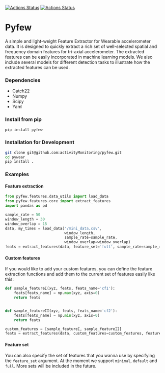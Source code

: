 [![Actions Status](https://github.com/activityMonitoring/pyfew/workflows/Pylint/badge.svg)](https://github.com/activityMonitoring/SleepNet/actions)
[![Actions Status](https://github.com/activityMonitoring/pyfew/workflows/build/badge.svg)](https://github.com/activityMonitoring/SleepNet/actions)

# Pyfew
A simple and light-weight Feature Extractor for Wearable accelerometer data. 
It is designed to quickly extract a rich set of well-selected spatial and frequency domain features
for tri-axial accelerometer. The extracted features can be easily incorporated in machine learning models. 
We also include several models for different detection tasks to illustrate how the extracted features can be used.

### Dependencies

* Catch22
* Numpy
* Scipy
* Yaml

### Install from pip
```bash
pip install pyfew
```

### Installation for Development
```bash
git clone git@github.com:activityMonitoring/pyfew.git
cd pywear
pip install .
```


### Examples 

#### Feature extraction
```python
from pyfew.features.data_utils import load_data
from pyfew.features.core import extract_features
import pandas as pd

sample_rate = 50
window_length = 30
window_overlap = 15
data, my_times = load_data('/mini_data.csv',
                           window_length, 
                           sample_rate=sample_rate, 
                           window_overlap=window_overlap)
feats = extract_features(data, feature_set='full', sample_rate=sample_rate)
```

#### Custom features
If you would like to add your custom features, you can define the feature extraction functions and add them to the
current set of features easily like this:
```python
def sample_featureI(xyz, feats, feats_name='cf1'):
    feats[feats_name] = np.max(xyz, axis=0)
    return feats


def sample_featureII(xyz, feats, feats_name='cf2'):
    feats[feats_name] = np.min(xyz, axis=0)
    return feats

custom_features = [sample_featureI, sample_featureII]
feats = extract_features(data, custom_features=custom_features, feature_set='full', sample_rate=sample_rate)
```

#### Feature set
You can also specify the set of features that you wanna use by specifying the `feature_set` argument. At the moment we 
support `minimal`, `default` and `full`. More sets will be included in the future.


